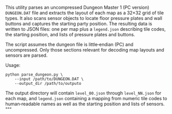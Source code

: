 This utility parses an uncompressed Dungeon Master 1 (PC version) ``DUNGEON.DAT``
file and extracts the layout of each map as a 32×32 grid of tile types.  It
also scans sensor objects to locate floor pressure plates and wall buttons and
captures the starting party position.  The resulting data is written to JSON
files: one per map plus a ``legend.json`` describing tile codes, the starting
position, and lists of pressure plates and buttons.

The script assumes the dungeon file is little‑endian (PC) and uncompressed.
Only those sections relevant for decoding map layouts and sensors are parsed.

Usage:

    python parse_dungeon.py \
        --input /path/to/DUNGEON.DAT \
        --output_dir /path/to/outputo

The output directory will contain ``level_00.json`` through ``level_NN.json``
for each map, and ``legend.json`` containing a mapping from numeric tile
codes to human‑readable names as well as the starting position and lists of
sensors.
"""
